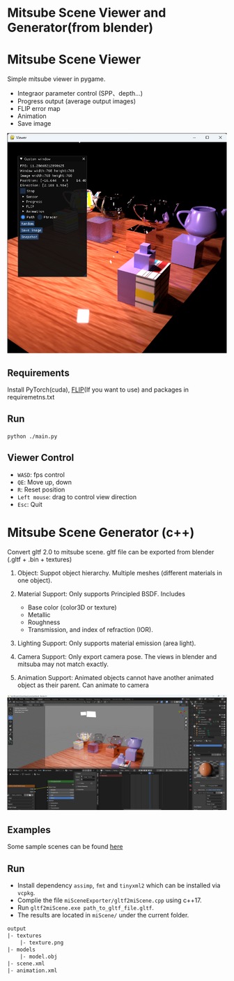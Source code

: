 # Mitsube Scene Viewer and Generator(from blender)
# Mitsube Scene Viewer
Simple mitsube viewer in pygame.
- Integraor parameter control (SPP、depth...)
- Progress output (average output images)
- FLIP error map
- Animation
- Save image

![](/images/miViewer.png)

## Requirements
Install PyTorch(cuda), [FLIP](https://github.com/NVlabs/flip)(If you want to use) and packages in requiremetns.txt

## Run
`python ./main.py`

## Viewer Control
- `WASD`: fps control
- `QE`: Move up, down
- `R`: Reset position
- `Left mouse`: drag to control view direction
- `Esc`: Quit

# Mitsube Scene Generator (c++)
Convert gltf 2.0 to mitsube scene. 
gltf file can be exported from blender (.gltf + .bin + textures)
1. Object:
    Suppot object hierarchy. Multiple meshes (different materials in one object).
1. Material Support:
    Only supports Principled BSDF.
    Includes 
    - Base color (color3D or texture)
    - Metallic
    - Roughness
    - Transmission, and index of refraction (IOR).

2. Lighting Support:
    Only supports material emission (area light).

3. Camera Support:
    Only export camera pose. The views in blender and mitsuba may not match exactly.

4. Animation Support:
    Animated objects cannot have another animated object as their parent.
    Can animate to camera

![](./images/blender.png)
## Examples
Some sample scenes can be found [here](./scene/)
## Run
- Install dependency `assimp`, `fmt` and `tinyxml2` which can be installed via `vcpkg`.
- Complie the file `miSceneExporter/gltf2miScene.cpp` using c++17.
- Run `gltf2miScene.exe path_to_gltf_file.gltf`.
- The results are located in `miScene/` under the current folder.
```
output
|- textures
    |- texture.png
|- models
    |- model.obj
|- scene.xml
|- animation.xml
```
